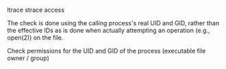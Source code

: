 ltrace
strace
access

The check is done using the calling process's real UID and GID,
     rather than the effective IDs as is done when actually attempting an
     operation (e.g., open(2)) on the file.

Check permissions for the UID and GID of the process (executable file owner / group)
